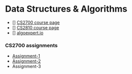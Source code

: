 # Data Structures & Algorithms

- [] [CS2700 course page](https://www.cse.iitm.ac.in/~rupesh/teaching/pds/aug21/)
- [] [CS2810 course page](https://www.cse.iitm.ac.in/~rupesh/teaching/ooaia/jan20/)
- [] [algoexpert.io](https://www.algoexpert.io/product)

### CS2700 assignments

* [Assignment-1](https://www.hackerrank.com/contests/pds-assignment1/challenges/matrix-using-linked-list)
* [Assignment-2](https://www.hackerrank.com/contests/binary-tree-opeartions/challenges/binary-tree-opeartions/problem)
* Assignment-3
